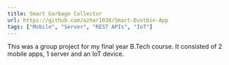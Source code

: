 ```yaml
---
title: Smart Garbage Collector
url: https://github.com/azhar1038/Smart-Dustbin-App
tags: ["Mobile", "Server", "REST APIs", "IoT"]
---
```


This was a group project for my final year B.Tech course. It consisted of 2 mobile apps, 1 server and an IoT device.
